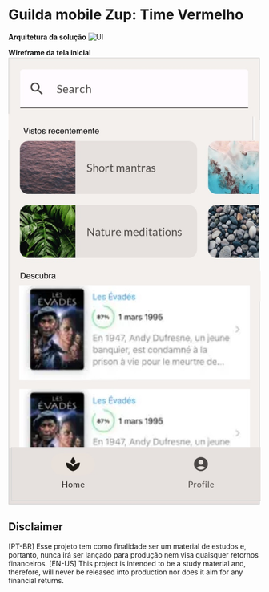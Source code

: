 # Guilda mobile Zup: Time Vermelho

**Arquitetura da solução**
![UI](https://github.com/viniciusc/guilda-mobile-zupperspj-android-vermelho/assets/1024646/bc5f6a61-b375-4952-a154-5cc1c483dc2a)

**Wireframe da tela inicial**
![](./esboco_tela.jpg)

## Disclaimer
[PT-BR] Esse projeto tem como finalidade ser um material de estudos e, portanto, nunca irá ser lançado para produção nem visa quaisquer retornos financeiros.
[EN-US] This project is intended to be a study material and, therefore, will never be released into production nor does it aim for any financial returns.